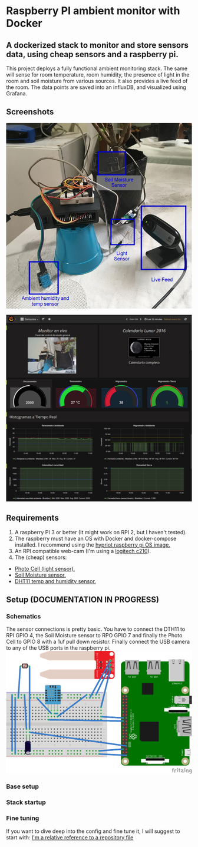 # Raspberry PI ambient monitor with Docker
## A dockerized stack to monitor and store sensors data, using cheap sensors and a raspberry pi.

This project deploys a fully functional ambient monitoring stack. The same will sense for room temperature, room humidity, the presence of light in the room and soil moisture from various sources. It also provides a live feed of the room.
The data points are saved into an influxDB, and visualized using Grafana.

## Screenshots
![Hardware Screenshot placeholder](/images/rpi_wiring.png?raw=true "RPI wiring")

![Dashboard Screenshot placeholder](/images/dashboard.png?raw=true "Grafana Dashboard")

## Requirements
1. A raspberry PI 3 or better (It might work on RPI 2, but I haven't tested).
2. The raspberry must have an OS with Docker and docker-compose installed. I recommend using the [hypriot raspberry pi OS image.](https://blog.hypriot.com/downloads/)
3. An RPI compatible web-cam (I'm using a [logitech c210](http://support.logitech.com/product/webcam-c210)).
4. The (cheap) sensors:
  * [Photo Cell (light sensor).](https://www.sparkfun.com/products/9088)
  * [Soil Moisture sensor.](https://www.sparkfun.com/products/13322)
  * [DHT11 temp and humidity sensor.](https://www.adafruit.com/product/386)

## Setup (DOCUMENTATION IN PROGRESS)
### Schematics
The sensor connections is pretty basic. You have to connect the DTH11 to RPI GPIO 4, the Soil Moisture sensor to RPO GPIO 7 and finally the Photo Cell to GPIO 8 with a 1uf pull down resistor.
Finally connect the USB camera to any of the USB ports in the raspberry pi.
![Hardware Schematics placeholder](/images/schematics.png?raw=true "RPI schematics")
### Base setup

### Stack startup

### Fine tuning
If you want to dive deep into the config and fine tune it, I will suggest to start with:
[I'm a relative reference to a repository file](../blob/master/LICENSE)

